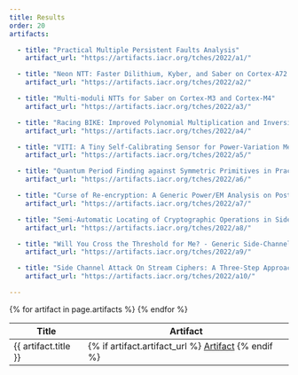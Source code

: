 ```yaml
---
title: Results
order: 20
artifacts:

  - title: "Practical Multiple Persistent Faults Analysis"
    artifact_url: "https://artifacts.iacr.org/tches/2022/a1/"

  - title: "Neon NTT: Faster Dilithium, Kyber, and Saber on Cortex-A72 and Apple M1"
    artifact_url: "https://artifacts.iacr.org/tches/2022/a2/"

  - title: "Multi-moduli NTTs for Saber on Cortex-M3 and Cortex-M4"
    artifact_url: "https://artifacts.iacr.org/tches/2022/a3/"

  - title: "Racing BIKE: Improved Polynomial Multiplication and Inversion in Hardware"
    artifact_url: "https://artifacts.iacr.org/tches/2022/a4/"

  - title: "VITI: A Tiny Self-Calibrating Sensor for Power-Variation Measurement in FPGAs"
    artifact_url: "https://artifacts.iacr.org/tches/2022/a5/"

  - title: "Quantum Period Finding against Symmetric Primitives in Practice"
    artifact_url: "https://artifacts.iacr.org/tches/2022/a6/"

  - title: "Curse of Re-encryption: A Generic Power/EM Analysis on Post-Quantum KEMs"
    artifact_url: "https://artifacts.iacr.org/tches/2022/a7/"

  - title: "Semi-Automatic Locating of Cryptographic Operations in Side-Channel Traces"
    artifact_url: "https://artifacts.iacr.org/tches/2022/a8/"

  - title: "Will You Cross the Threshold for Me? - Generic Side-Channel Assisted Chosen-Ciphertext Attacks on NTRU-based KEMs"
    artifact_url: "https://artifacts.iacr.org/tches/2022/a9/"

  - title: "Side Channel Attack On Stream Ciphers: A Three-Step Approach To State/Key Recovery"
    artifact_url: "https://artifacts.iacr.org/tches/2022/a10/"

---
```


<table>
  <thead>
    <tr>
      <th>Title</th>
      <th>Artifact</th>
    </tr>
  </thead>
  <tbody>
  {% for artifact in page.artifacts %}
    <tr>
      <td>
        {{ artifact.title }}
      </td>
      <td>
        {% if artifact.artifact_url %}
          <a href="{{artifact.artifact_url}}">Artifact</a>
        {% endif %}
      </td>
    </tr>
  {% endfor %}
  </tbody>
</table>
